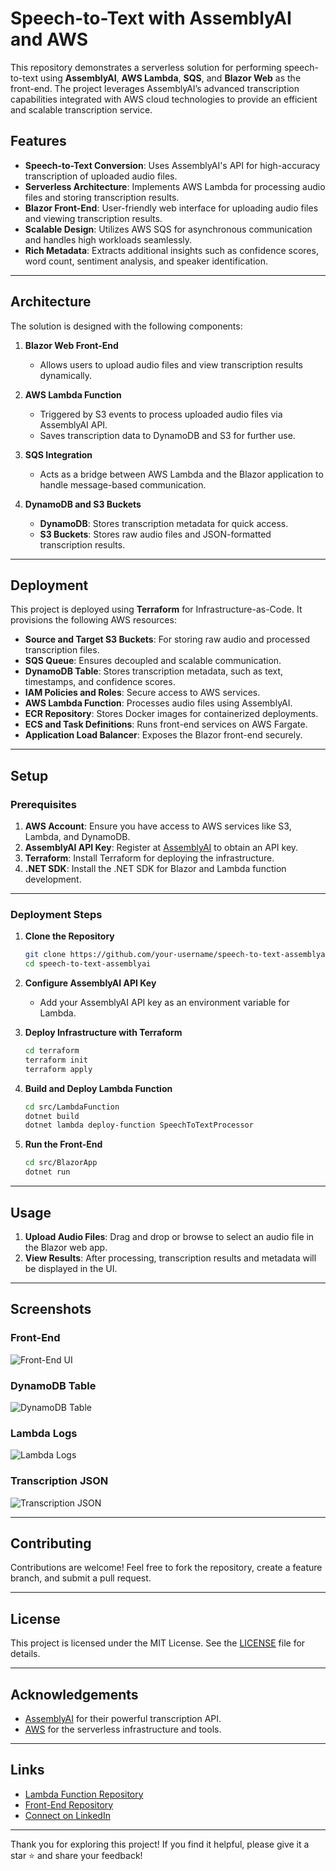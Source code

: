 
# Speech-to-Text with AssemblyAI and AWS  

This repository demonstrates a serverless solution for performing speech-to-text using **AssemblyAI**, **AWS Lambda**, **SQS**, and **Blazor Web** as the front-end. The project leverages AssemblyAI’s advanced transcription capabilities integrated with AWS cloud technologies to provide an efficient and scalable transcription service.  

## Features  
- **Speech-to-Text Conversion**: Uses AssemblyAI's API for high-accuracy transcription of uploaded audio files.  
- **Serverless Architecture**: Implements AWS Lambda for processing audio files and storing transcription results.  
- **Blazor Front-End**: User-friendly web interface for uploading audio files and viewing transcription results.  
- **Scalable Design**: Utilizes AWS SQS for asynchronous communication and handles high workloads seamlessly.  
- **Rich Metadata**: Extracts additional insights such as confidence scores, word count, sentiment analysis, and speaker identification.  

---

## Architecture  

The solution is designed with the following components:  

1. **Blazor Web Front-End**  
   - Allows users to upload audio files and view transcription results dynamically.  

2. **AWS Lambda Function**  
   - Triggered by S3 events to process uploaded audio files via AssemblyAI API.  
   - Saves transcription data to DynamoDB and S3 for further use.  

3. **SQS Integration**  
   - Acts as a bridge between AWS Lambda and the Blazor application to handle message-based communication.  

4. **DynamoDB and S3 Buckets**  
   - **DynamoDB**: Stores transcription metadata for quick access.  
   - **S3 Buckets**: Stores raw audio files and JSON-formatted transcription results.  

---

## Deployment  

This project is deployed using **Terraform** for Infrastructure-as-Code. It provisions the following AWS resources:  
- **Source and Target S3 Buckets**: For storing raw audio and processed transcription files.  
- **SQS Queue**: Ensures decoupled and scalable communication.  
- **DynamoDB Table**: Stores transcription metadata, such as text, timestamps, and confidence scores.  
- **IAM Policies and Roles**: Secure access to AWS services.  
- **AWS Lambda Function**: Processes audio files using AssemblyAI.  
- **ECR Repository**: Stores Docker images for containerized deployments.  
- **ECS and Task Definitions**: Runs front-end services on AWS Fargate.  
- **Application Load Balancer**: Exposes the Blazor front-end securely.  

---

## Setup  

### Prerequisites  
1. **AWS Account**: Ensure you have access to AWS services like S3, Lambda, and DynamoDB.  
2. **AssemblyAI API Key**: Register at [AssemblyAI](https://www.assemblyai.com/) to obtain an API key.  
3. **Terraform**: Install Terraform for deploying the infrastructure.  
4. **.NET SDK**: Install the .NET SDK for Blazor and Lambda function development.  

---

### Deployment Steps  
1. **Clone the Repository**  
   ```bash  
   git clone https://github.com/your-username/speech-to-text-assemblyai.git  
   cd speech-to-text-assemblyai  
   ```  

2. **Configure AssemblyAI API Key**  
   - Add your AssemblyAI API key as an environment variable for Lambda.  

3. **Deploy Infrastructure with Terraform**  
   ```bash  
   cd terraform  
   terraform init  
   terraform apply  
   ```  

4. **Build and Deploy Lambda Function**  
   ```bash  
   cd src/LambdaFunction  
   dotnet build  
   dotnet lambda deploy-function SpeechToTextProcessor  
   ```  

5. **Run the Front-End**  
   ```bash  
   cd src/BlazorApp  
   dotnet run  
   ```  

---

## Usage  

1. **Upload Audio Files**: Drag and drop or browse to select an audio file in the Blazor web app.  
2. **View Results**: After processing, transcription results and metadata will be displayed in the UI.  

---

## Screenshots  

### Front-End  
![Front-End UI](https://dev-to-uploads.s3.amazonaws.com/uploads/articles/bzcbtefy4801omr1rzhp.png)  

### DynamoDB Table  
![DynamoDB Table](https://dev-to-uploads.s3.amazonaws.com/uploads/articles/szdvakcgwhw36c3d4tpr.png)  

### Lambda Logs  
![Lambda Logs](https://dev-to-uploads.s3.amazonaws.com/uploads/articles/hfg1z70trcou5umbwp3d.png)  

### Transcription JSON  
![Transcription JSON](https://dev-to-uploads.s3.amazonaws.com/uploads/articles/z9mk5kggm5c885pah12p.png)  

---

## Contributing  
Contributions are welcome! Feel free to fork the repository, create a feature branch, and submit a pull request.  

---

## License  
This project is licensed under the MIT License. See the [LICENSE](LICENSE) file for details.  

---

## Acknowledgements  
- [AssemblyAI](https://www.assemblyai.com/) for their powerful transcription API.  
- [AWS](https://aws.amazon.com/) for the serverless infrastructure and tools.  

---  

## Links  
- [Lambda Function Repository](https://github.com/majdi-d/AssemblyAI)  
- [Front-End Repository](https://github.com/majdi-d/BlazorApp1)  
- [Connect on LinkedIn](https://www.linkedin.com/in/majdidhissi/)  

---  

Thank you for exploring this project! If you find it helpful, please give it a star ⭐ and share your feedback!  
